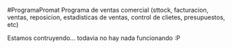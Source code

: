 #ProgramaPromat
Programa de ventas comercial (sttock, facturacion, ventas, reposicion, estadisticas de ventas, control de clietes, presupuestos, etc)

Estamos contruyendo... todavia no hay nada funcionando :P
